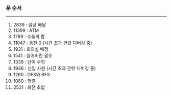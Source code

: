 ### 푼 순서  
---------------------------------------------------  
1. 2839 : 설탕 배달  
2. 11399 : ATM  
3. 1789 : 수들의 합  
4. 11047 : 동전 0 (시간 초과 관련 디버깅 중)  
5. 1931 : 회의실 배정  
6. 1541 : 잃어버린 괄호  
7. 1339 : 단어 수학  
8. 1946 : 신입 사원 (시간 초과 관련 디버깅 중)  
9. 1260 : DFS와 BFS  
10. 1080 : 행렬  
11. 2531 : 회전 초밥  
